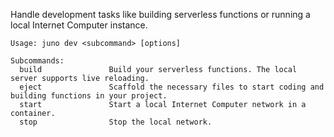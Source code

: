 Handle development tasks like building serverless functions or running a local Internet Computer instance.

```
Usage: juno dev <subcommand> [options]

Subcommands:
  build               Build your serverless functions. The local server supports live reloading.
  eject               Scaffold the necessary files to start coding and building functions in your project.
  start               Start a local Internet Computer network in a container.
  stop                Stop the local network.
```
